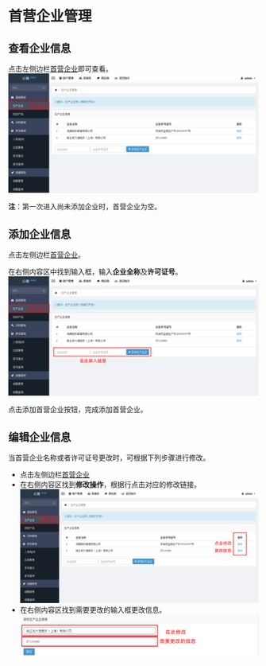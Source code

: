# 首营企业管理

## 查看企业信息
点击左侧边栏[首营企业](https://58ee.top/factory)即可查看。
![查看企业信息](images/查看企业信息.png)

**注**：第一次进入尚未添加企业时，首营企业为空。

## 添加企业信息
点击左侧边栏[首营企业](https://58ee.top/factory)。

在右侧内容区中找到输入框，输入**企业全称**及**许可证号**。
![添加企业信息](images/添加企业信息.png)

点击添加首营企业按钮，完成添加首营企业。

## 编辑企业信息
当首营企业名称或者许可证号更改时，可根据下列步骤进行修改。

- 点击左侧边栏[首营企业](https://58ee.top/factory)
- 在右侧内容区找到**修改操作**，根据行点击对应的修改链接。
  ![修改企业信息0](images/修改企业信息0.png)
- 在右侧内容区找到需要更改的输入框更改信息。
  ![修改企业信息](images/修改企业信息.png)

